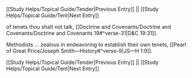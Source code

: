 [[Study Helps/Topical Guide/Tender|Previous Entry]]  ||  [[Study Helps/Topical Guide/Tent|Next Entry]]

 of tenets thou shalt not talk, [[Doctrine and Covenants/Doctrine and Covenants/Doctrine and Covenants 19#^verse-31|D&C 19:31]].

 Methodists ... zealous in endeavoring to establish their own tenets, [[Pearl of Great Price/Joseph Smith—History#^verse-9|JS—H 1:9]].

[[Study Helps/Topical Guide/Tender|Previous Entry]]  ||  [[Study Helps/Topical Guide/Tent|Next Entry]]